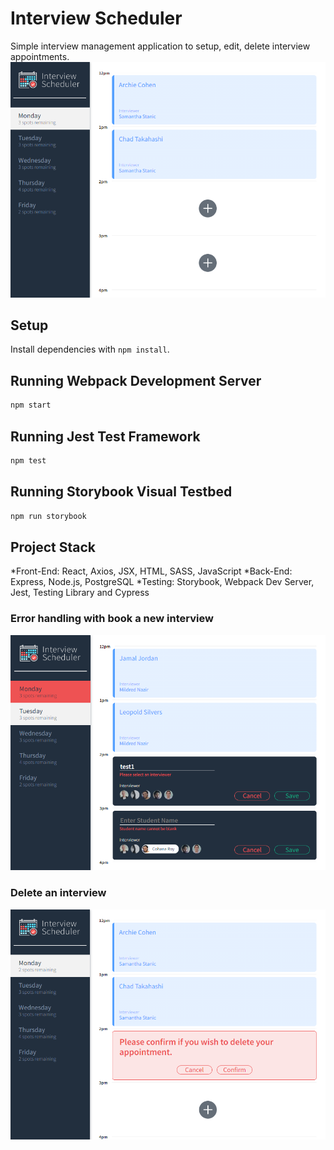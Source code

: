 # Interview Scheduler
Simple interview management application to setup, edit, delete interview appointments.
!["home"](https://github.com/carolhcheung/scheduler/blob/master/docs/home.PNG?raw=true)

## Setup

Install dependencies with `npm install`.

## Running Webpack Development Server

```sh
npm start
```

## Running Jest Test Framework

```sh
npm test
```

## Running Storybook Visual Testbed

```sh
npm run storybook
```
## Project Stack
*Front-End: React, Axios, JSX, HTML, SASS, JavaScript
*Back-End: Express, Node.js, PostgreSQL
*Testing: Storybook, Webpack Dev Server, Jest, Testing Library and Cypress

### Error handling with book a new interview
!["error handling"](https://github.com/carolhcheung/scheduler/blob/master/docs/error_handling.PNG?raw=true)

### Delete an interview
!["delete"](https://github.com/carolhcheung/scheduler/blob/master/docs/delete.PNG?raw=true)
